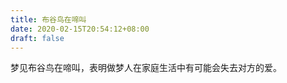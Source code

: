 ```yaml
---
title: 布谷鸟在啼叫
date: 2020-02-15T20:54:12+08:00
draft: false
---
```


梦见布谷鸟在啼叫，表明做梦人在家庭生活中有可能会失去对方的爱。<br>
